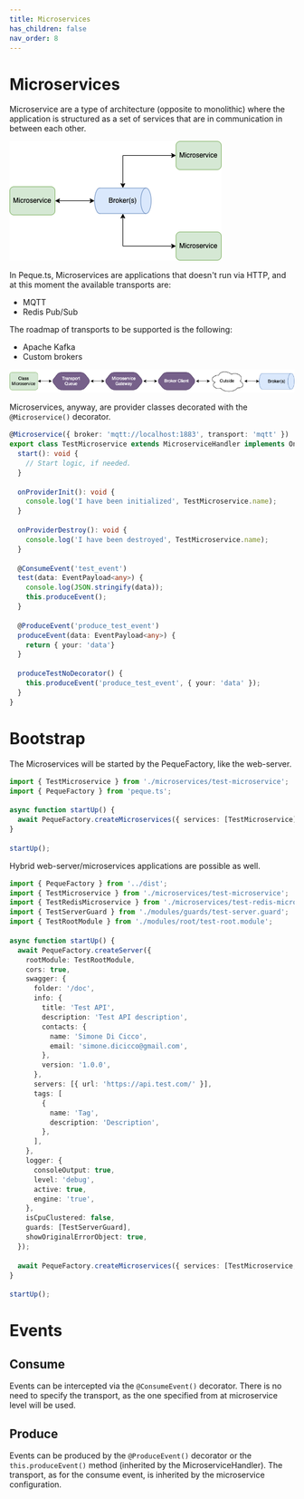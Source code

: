 ```yaml
---
title: Microservices
has_children: false
nav_order: 8
---
```


# Microservices
Microservice are a type of architecture (opposite to monolithic) where the application is structured as
a set of services that are in communication in between each other.

![Microservices](images/microservices.png)

In Peque.ts, Microservices are applications that doesn't run via HTTP, and at this moment the available transports are:
- MQTT
- Redis Pub/Sub

The roadmap of transports to be supported is the following:
- Apache Kafka
- Custom brokers

![Microservices in Peque.ts](images/microservice-internal.png)

Microservices, anyway, are provider classes decorated with the `@Microservice()` decorator.

```typescript
@Microservice({ broker: 'mqtt://localhost:1883', transport: 'mqtt' })
export class TestMicroservice extends MicroserviceHandler implements OnProviderInit, OnProviderDestroy {
  start(): void {
    // Start logic, if needed.
  }

  onProviderInit(): void {
    console.log('I have been initialized', TestMicroservice.name);
  }

  onProviderDestroy(): void {
    console.log('I have been destroyed', TestMicroservice.name);
  }

  @ConsumeEvent('test_event')
  test(data: EventPayload<any>) {
    console.log(JSON.stringify(data));
    this.produceEvent();
  }

  @ProduceEvent('produce_test_event')
  produceEvent(data: EventPayload<any>) {
    return { your: 'data'}
  }
  
  produceTestNoDecorator() {
    this.produceEvent('produce_test_event', { your: 'data' });
  }
}
```

# Bootstrap

The Microservices will be started by the PequeFactory, like the web-server.

```typescript
import { TestMicroservice } from './microservices/test-microservice';
import { PequeFactory } from 'peque.ts';

async function startUp() {
  await PequeFactory.createMicroservices({ services: [TestMicroservice] });
}

startUp();
```

Hybrid web-server/microservices applications are possible as well.

```typescript
import { PequeFactory } from '../dist';
import { TestMicroservice } from './microservices/test-microservice';
import { TestRedisMicroservice } from './microservices/test-redis-microservice';
import { TestServerGuard } from './modules/guards/test-server.guard';
import { TestRootModule } from './modules/root/test-root.module';

async function startUp() {
  await PequeFactory.createServer({
    rootModule: TestRootModule,
    cors: true,
    swagger: {
      folder: '/doc',
      info: {
        title: 'Test API',
        description: 'Test API description',
        contacts: {
          name: 'Simone Di Cicco',
          email: 'simone.dicicco@gmail.com',
        },
        version: '1.0.0',
      },
      servers: [{ url: 'https://api.test.com/' }],
      tags: [
        {
          name: 'Tag',
          description: 'Description',
        },
      ],
    },
    logger: {
      consoleOutput: true,
      level: 'debug',
      active: true,
      engine: 'true',
    },
    isCpuClustered: false,
    guards: [TestServerGuard],
    showOriginalErrorObject: true,
  });

  await PequeFactory.createMicroservices({ services: [TestMicroservice, TestRedisMicroservice] });
}

startUp();
```


# Events

## Consume

Events can be intercepted via the `@ConsumeEvent()` decorator.
There is no need to specify the transport, as the one specified from at microservice level will be used.

## Produce

Events can be produced by the `@ProduceEvent()` decorator or the `this.produceEvent()` method
(inherited by the MicroserviceHandler). The transport, as for the consume event, is inherited by the microservice configuration.
